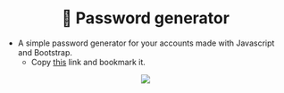 <h1 align="center">
  🔑 Password generator
</h1>

- A simple password generator for your accounts made with Javascript and Bootstrap.
  - Copy [this](https://jorgeloopzz.github.io/Password-generator) link and bookmark it.

<p align="center"><img src="https://img.shields.io/github/license/jorgeloopzz/Password-generator?style=flat-square&logo=github&label=License&labelColor=%23181717&color=e5c890"/></p>
